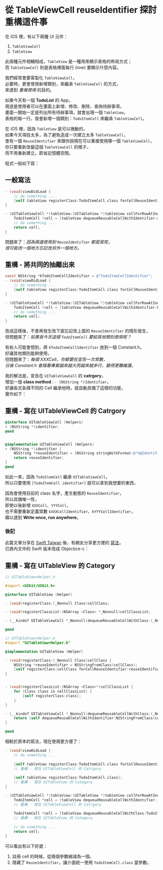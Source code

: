 # 從 TableViewCell reuseIdentifier 探討重構這件事

在 iOS 裡，有以下兩種 UI 元件：

1. `TableViewCell`
2. `TableView`


此兩種元件相輔相成，`TableView` 是一種用來顯示表格的佈局方式；  
而 `TableViewCell` 則是表格裡面每行 (row) 要顯示什麼內容。

我們經常會要客製化 `TableViewCell`，  
必要時，更會使用新增類別，來繼承 `TableViewCell` 的方式，  
來達到 *重複使用* 的目的。

如果今天有一個 **TodoList** 的 App，  
用途是使用者可以在畫面上新增、修改、刪除、查詢待辦事項，  
畫面一開始一定是列出所有待辦事項，就會出現一個 `TableView`，  
表格的每一行，我會新增一個類別：`TodoItemCell` 來繼承 `TableViewCell`。

在 iOS 裡，因為 `TableView` 是可以捲動的，  
如果今天項目太多，為了避免造成一次建立太多 `TableViewCell`，  
會有一個 `ReuseIdentifier` 來跟你說現在可以重複使用哪一個 `TableViewCell`，  
你只要重新改變這個 `TableViewCell` 的樣子，  
而不用重新建立，節省記憶體空間。


程式一般如下寫：

## 一般寫法

```objective-c
- (void)viewDidLoad {
    // do something ...
    [self.tableView registerClass:TodoItemCell.class forCellReuseIdentifier:@"cellId"];
}

- (UITableViewCell *)tableView:(UITableView *)tableView cellForRowAtIndexPath:(NSIndexPath *)indexPath {
    TodoItemCell *cell = [tableView dequeueReusableCellWithIdentifier:@"cellId" forIndexPath:indexPath];
    // do something ...
    return cell;
}
```


問題來了：*因為兩邊使用到 `ReuseIdentifier` 都是寫死，*  
*很可能改一個地方忘記改另外一個地方。*

## 重構 - 將共同的抽離出來

```objective-c
const NSString *kTodoItemCellIdentifier = @"TodoItemCellIdentifier";
- (void)viewDidLoad {
    // do something ...
    [self.tableView registerClass:TodoItemCell.class forCellReuseIdentifier:kTodoItemCellIdentifier];
}

- (UITableViewCell *)tableView:(UITableView *)tableView cellForRowAtIndexPath:(NSIndexPath *)indexPath {
    TodoItemCell *cell = [tableView dequeueReusableCellWithIdentifier:kTodoItemCellIdentifier forIndexPath:indexPath];
    // do something ...
    return cell;
}
```

改成這樣後，不會再發生改下面忘記改上面的 `ReuseIdentifier` 的情形發生，  
但問題來了：*如果我今天這個 `TodoItemCell` 要給其他類別使用呢？*

有些人可能會想到，將 `kTodoItemCellIdentifier` 放到一個 Constant.h，  
好讓其他類別能夠使用，  
但問題來了：*每個 XXXCell，你都要在宣告一次常數，*  
*日後 Constant.h 會隨著專案越來越大而越來越多行，變得更難維護。* 

我的解法是，宣告在 `UITableViewCell` 的 **catrgory**，  
增加一個 **class method** : `- (NSString *)Identifier`，  
好讓各式各樣不同的 Cell 繼承他時，就自動具備了這樣的功能，  
實作如下：


## 重構 - 寫在 UITableViewCell 的 Catrgory

```objective-c
@interface UITableViewCell (Helpers)
+ (NSString *)identifier;
@end


@implementation UITableViewCell (Helpers)
+ (NSString *)identifier {
    NSString *reuseIdentifier = [NSString stringWithFormat:@"%@Identifier", NSStringFromClass(self.class)];
    return reuseIdentifier;
}
@end
```

如此一來，因為 `TodoItemCell` 繼承 `UITableViewCell`，  
所以只要使用 `[TodoItemCell identifier]` 就可以拿到我想要的東西，  

因為會使用目前的 class 名字，產生動態的 `ReuseIdentifier`，  
所以具備唯一性，  
即使以後新增 `XXXCell`、`YYYCell`，  
也不需要重新定義常數 `kXXXCellIdentifier`、`kYYYCellIdentifier`，     
藉以達到 **Write once, run anywhere**。

### 後記
此篇文章分享在 [Swift Taiwan](https://www.facebook.com/groups/swifttw/permalink/1487577911254580/) 後，有網友分享更方便的 [寫法](http://qiita.com/tattn/items/bdce2a589912b489cceb#uitableview)，  
已將內文中的 Swift 版本改成 Objectice-c：


## 重構 - 寫在 UITableView 的 Category
```objective-c
// UITableView+Helper.h

#import <UIKit/UIKit.h>

@interface UITableView (Helper)

- (void)registerClass:(_Nonnull Class)cellClass;

- (void)registerClassList:(NSArray <Class> *_Nonnull)cellClassList;

- (__kindof UITableViewCell *_Nonnull)dequeueReusableCellWithClass:(_Nonnull Class)cellClass forIndexPath:(NSIndexPath *_Nonnull)indexPath;

@end
```


```objective-c
// UITableView+Helper.m
#import "UITableView+Helper.h"

@implementation UITableView (Helper)

- (void)registerClass:(_Nonnull Class)cellClass {
    NSString *reuseIdentifier = NSStringFromClass(cellClass);
    [self registerClass:cellClass forCellReuseIdentifier:reuseIdentifier];
}


- (void)registerClassList:(NSArray <Class>*)cellClassList {
    for (Class class in cellClassList) {
        [self registerClass:class];
    }
}

- (__kindof UITableViewCell *_Nonnull)dequeueReusableCellWithClass:(_Nonnull Class)cellClass forIndexPath:(NSIndexPath *_Nonnull)indexPath {
    return [self dequeueReusableCellWithIdentifier:NSStringFromClass(cellClass) forIndexPath:indexPath];
}

@end
```

相較於原本的寫法，現在使用更方便了：

```objective-c
- (void)viewDidLoad {
    // do something ...
    
    [self.tableView registerClass:TodoItemCell.class forCellReuseIdentifier:[TodoItemCell Identifier]];
    // 重構 - 寫在 UITableViewCell 的 Catrgory
    
    [self.tableView registerClass:TodoItemCell.class];
    // 重構 - 寫在 UITableView 的 Category
}

- (UITableViewCell *)tableView:(UITableView *)tableView cellForRowAtIndexPath:(NSIndexPath *)indexPath {
    TodoItemCell *cell = [tableView dequeueReusableCellWithIdentifier:[TodoItemCell Identifier] forIndexPath:indexPath];
    // 重構 - 寫在 UITableViewCell 的 Catrgory
    
    TodoItemCell *cell = [tableView dequeueReusableCellWithClass:TodoItemCell.class forIndexPath:indexPath];
    // 重構 - 寫在 UITableView 的 Category
    
    // do something ...
    return cell;
}
```

可以看出有以下好處：
1. 註冊 cell 的時候，從兩個參數縮減為一個。
2. 隱藏了 `ReuseIdentifier`，讓介面統一使用 `TodoItemCell.class` 當參數。